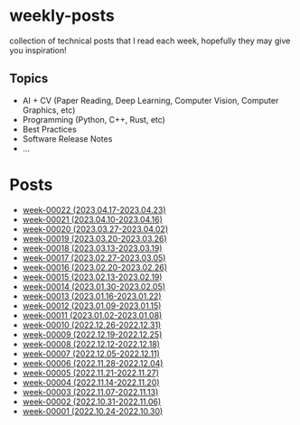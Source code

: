 # weekly-posts
collection of technical posts that I read each week, hopefully they may give you inspiration!

## Topics
+ AI + CV (Paper Reading, Deep Learning, Computer Vision, Computer Graphics, etc)
+ Programming (Python, C++, Rust, etc)
+ Best Practices
+ Software Release Notes
+ ...

# Posts 
+ [week-00022 (2023.04.17-2023.04.23)](./2023/2023.04.17-2023.04.23.md)
+ [week-00021 (2023.04.10-2023.04.16)](./2023/2023.04.10-2023.04.16.md)
+ [week-00020 (2023.03.27-2023.04.02)](./2023/2023.03.27-2023.04.02.md)
+ [week-00019 (2023.03.20-2023.03.26)](./2023/2023.03.20-2023.03.26.md)
+ [week-00018 (2023.03.13-2023.03.19)](./2023/2023.03.13-2023.03.19.md)
+ [week-00017 (2023.02.27-2023.03.05)](./2023/2023.02.27-2023.03.05.md)
+ [week-00016 (2023.02.20-2023.02.26)](./2023/2023.02.20-2023.02.26.md)
+ [week-00015 (2023.02.13-2023.02.19)](./2023/2023.02.13-2023.02.19.md)
+ [week-00014 (2023.01.30-2023.02.05)](./2023/2023.01.30-2023.02.05.md)
+ [week-00013 (2023.01.16-2023.01.22)](./2023/2023.01.16-2023.01.22.md)
+ [week-00012 (2023.01.09-2023.01.15)](./2023/2023.01.09-2023.01.15.md)
+ [week-00011 (2023.01.02-2023.01.08)](./2023/2023.01.02-2023.01.08.md)
+ [week-00010 (2022.12.26-2022.12.31)](./2022/2022.12.26-2022.12.31.md)
+ [week-00009 (2022.12.19-2022.12.25)](./2022/2022.12.19-2022.12.25.md)
+ [week-00008 (2022.12.12-2022.12.18)](./2022/2022.12.12-2022.12.18.md)
+ [week-00007 (2022.12.05-2022.12.11)](./2022/2022.12.05-2022.12.11.md)
+ [week-00006 (2022.11.28-2022.12.04)](./2022/2022.11.28-2022.12.04.md)
+ [week-00005 (2022.11.21-2022.11.27)](./2022/2022.11.21-2022.11.28.md)
+ [week-00004 (2022.11.14-2022.11.20)](./2022/2022.11.14-2022.11.20.md)
+ [week-00003 (2022.11.07-2022.11.13)](./2022/2022.11.07-2022.11.13.md)
+ [week-00002 (2022.10.31-2022.11.06)](./2022/2022.10.31-2022.11.06.md)
+ [week-00001 (2022.10.24-2022.10.30)](./2022/2022.10.24-2022.10.30.md)
